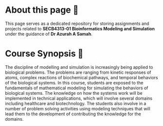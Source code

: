 # About this page 💬
This page serves as a dedicated repository for storing assignments and projects related to **SECB4313-01 Bioinformatics Modeling and Simulation** under the guidance of **Dr Azurah A Samah**.

# Course Synopsis 🥇
The discipline of modelling and simulation is increasingly being applied to biological problems. The problems are ranging from kinetic responses of atoms, complex reactions of biochemical pathways, and temporal behaviors of the biological systems. In this course, students are exposed to the fundamentals of mathematical modeling for simulating the behaviors of biological systems. The knowledge on how the systems work will be implemented in technical applications, which will involve several domains including healthcare and biotechnology. The students also involve in a number of problem solving activities using modeling techniques that will lead them to the development of contributing the knowledge for the domains.
